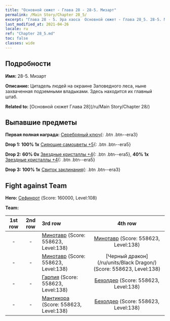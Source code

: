 ```yaml
---
title: "Основной сюжет - Глава 28 - 28-5. Мизарт"
permalink: /Main Story/Chapter 28_5/
excerpt: "Глава 28 - 5. Эра хаоса  Основной сюжет - Глава 28_5. 28-5. Мизарт"
last_modified_at: 2021-04-26
locale: ru
ref: "Chapter 28_5.md"
toc: false
classes: wide
---
```


## Подробности

 **Имя:** 28-5. Мизарт

 **Описание:** Цитадель людей на окраине Заповедного леса, ныне захваченная подземными владыками. Здесь находится их главный штаб.

 **Related to:** [Основной сюжет Глава 28](/ru/Main Story/Chapter 28/)

## Выпавшие предметы

 **Первая полная награда:** [Серебряный ключ](/ItemsRU/con_693/){: .btn .btn--era3}

 **Drop 1:** **100% 1x** [Сияющие самоцветы +5](/ItemsRU/mat_100/){: .btn .btn--era5}

 **Drop 2:** **60% 0x** [Звездные кристаллы +4](/ItemsRU/mat_94/){: .btn .btn--era5}, **40% 1x** [Звездные кристаллы +4](/ItemsRU/mat_94/){: .btn .btn--era5}

 **Drop 3:** **100% 1x** [Свиток заклинания](/ItemsRU/con_694/){: .btn .btn--era3}


## Fight against Team
 **Hero:** [Сефинрот](/ru/heroes/Sephinroth/) (Score: 160000, Level:108)

 **Team:**


  | 1st row | 2nd row | 3rd row | 4th row |
  |:----:|:----:|:----|:----:|
  | - | - | [Минотавр](/ru/units/Minotaur/) (Score: 558623, Level:138)  | [Минотавр](/ru/units/Minotaur/) (Score: 558623, Level:138)  |
  | - | - | [Минотавр](/ru/units/Minotaur/) (Score: 558623, Level:138)  | [Черный дракон](/ru/units/Black Dragon/) (Score: 558623, Level:138)  |
  | - | - | [Гарпия](/ru/units/Harpy/) (Score: 558623, Level:138)  | [Бехолдер](/ru/units/Beholder/) (Score: 558623, Level:138)  |
  | - | - | [Мантикора](/ru/units/Manticore/) (Score: 558623, Level:138)  | [Бехолдер](/ru/units/Beholder/) (Score: 558623, Level:138)  |


